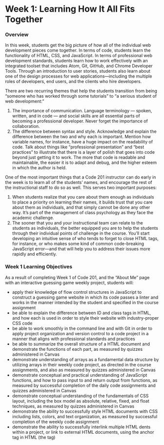 # Week 1: Learning How It All Fits Together

### Overview
In this week, students get the big picture of how all of the individual web development pieces come together. In terms of code, students learn the functionality of HTML, CSS, and JavaScript. In terms of professional web development standards, students learn how to work effectively with an integrated toolset that includes Atom, Git, GitHub, and Chrome Developer Tools. Through an introduction to user stories, students also learn about one of the design processes for web applications—including the multiple roles of developers, end users, and the clients who hire developers.

There are two recurring themes that help the students transition from being “someone who has worked through some tutorials” to “a serious student of web development:”
1. The importance of communication. Language terminology — spoken, written, and in code — and social skills are all essential parts of becoming a professional developer. Never forget the importance of collaboration.
2. The difference between syntax and style. Acknowledge and explain the difference between the two and why each is important. Mention how variable names, for instance, have a huge impact on the readability of code. Talk about things like “professional presentation” and “best practices” to illustrate that there is a layer of polish that goes into code beyond just getting it to work. The more that code is readable and maintainable, the easier it is to adapt and debug, and the higher esteem in which the author is held.

One of the most important things that a Code 201 instructor can do early in the week is to learn all of the students’ names, and encourage the rest of the instructional staff to do so as well. This serves two important purposes:
1. When students realize that you care about them enough as individuals to place a priority on learning their names, it builds trust that you care about them as individuals, and that simply cannot be done any other way. It’s part of the management of class psychology as they face the academic challenge.
2. The sooner that you and your instructional team can relate to the students as individuals, the better equipped you are to help the students through their individual points of challenge in the course. You’ll start developing an intuitive sense of who tends to forget to close HTML tags, for instance, or who makes some kind of common code-breaking JavaScript error—and that will help you to address their issues more rapidly and efficiently.

### Week 1 Learning Objectives
As a result of completing Week 1 of Code 201, and the “About Me” page with an interactive guessing game weekly project, students will:
* apply their knowledge of flow control structures in JavaScript to construct a guessing game website in which its code passes a linter and works in the manner intended by the student and specified in the course assignment
* be able to explain the difference between ID and class tags in HTML, and how each is used in order to style their website with industry-proper CSS code
* be able to work smoothly in the command line and with Git in order to apply project organization and version control to a code project in a manner that aligns with professional standards and practices
* be able to summarize the overall structure of a HTML document and demonstrate the functions of each part, as measured by quizzes administered in Canvas
* demonstrate understanding of arrays as a fundamental data structure by utilizing arrays in their weekly code project, as directed in the course assignments, and also as measured by quizzes administered in Canvas
* demonstrate conceptual and practical understanding of JavaScript functions, and how to pass input to and return output from functions, as measured by successful completion of the daily code assignments and quizzes administered in Canvas
* demonstrate conceptual understanding of the fundamentals of CSS layout, including the box model as absolute, relative, fixed, and float techniques, as measured by quizzes administered in Canvas
* demonstrate the ability to successfully style HTML documents with CSS including lists, colors, and text organization, as measured by successful completion of the weekly code assignment
* demonstrate the ability to successfully interlink multiple HTML dents within a project, or link to external HTML documents, using the anchor tag in HTML (the <a> tag)
